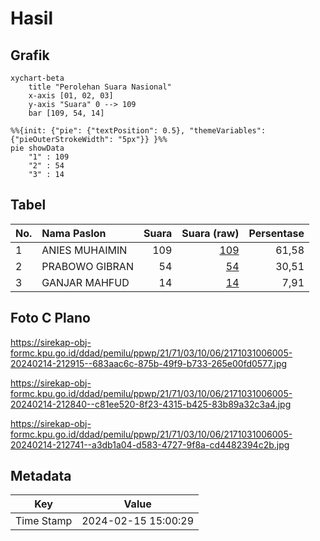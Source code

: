# Hasil

## Grafik

```mermaid
xychart-beta
    title "Perolehan Suara Nasional"
    x-axis [01, 02, 03]
    y-axis "Suara" 0 --> 109
    bar [109, 54, 14]
```

```mermaid
%%{init: {"pie": {"textPosition": 0.5}, "themeVariables": {"pieOuterStrokeWidth": "5px"}} }%%
pie showData
    "1" : 109
    "2" : 54
    "3" : 14
```

## Tabel

| No. | Nama Paslon    | Suara | Suara (raw) | Persentase |
|:--- |:-------------- | -----:| -----------:| ----------:|
| 1   | ANIES MUHAIMIN | 109   | [109][p-1]  | 61,58      |
| 2   | PRABOWO GIBRAN | 54    | [54][p-2]   | 30,51      |
| 3   | GANJAR MAHFUD  | 14    | [14][p-3]   | 7,91       |


[p-1]: https://github.com/gigit-pemilu/pemilu-2024/blob/main/pilpres/hitung-suara/sub/21-kepulauan-riau/sub/71-kota-batam/sub/03-sekupang/sub/1006-tiban-baru/sub/005-tps/sub/paslon-1.txt
[p-2]: https://github.com/gigit-pemilu/pemilu-2024/blob/main/pilpres/hitung-suara/sub/21-kepulauan-riau/sub/71-kota-batam/sub/03-sekupang/sub/1006-tiban-baru/sub/005-tps/sub/paslon-2.txt
[p-3]: https://github.com/gigit-pemilu/pemilu-2024/blob/main/pilpres/hitung-suara/sub/21-kepulauan-riau/sub/71-kota-batam/sub/03-sekupang/sub/1006-tiban-baru/sub/005-tps/sub/paslon-3.txt

## Foto C Plano

https://sirekap-obj-formc.kpu.go.id/ddad/pemilu/ppwp/21/71/03/10/06/2171031006005-20240214-212915--683aac6c-875b-49f9-b733-265e00fd0577.jpg

https://sirekap-obj-formc.kpu.go.id/ddad/pemilu/ppwp/21/71/03/10/06/2171031006005-20240214-212840--c81ee520-8f23-4315-b425-83b89a32c3a4.jpg

https://sirekap-obj-formc.kpu.go.id/ddad/pemilu/ppwp/21/71/03/10/06/2171031006005-20240214-212741--a3db1a04-d583-4727-9f8a-cd4482394c2b.jpg


## Metadata

| Key        | Value               |
| ---------- | ------------------- |
| Time Stamp | 2024-02-15 15:00:29 |



